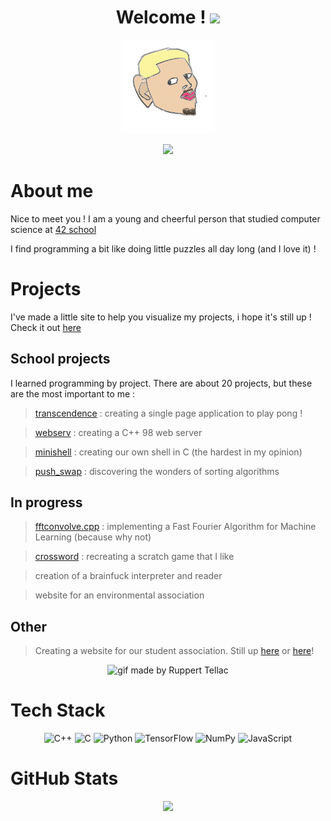 <div align="center">
<h1>Welcome ! <img src="https://media.giphy.com/media/hvRJCLFzcasrR4ia7z/giphy.gif" width="40"></h1>
<img src="passionroro.gif" width="150"/>

<a href="https://www.linkedin.com/in/romainhoarau/"><img src="https://img.shields.io/badge/LinkedIn-%230077B5.svg?logo=linkedin&logoColor=white"></a> 
</div>

# About me

Nice to meet you ! I am a young and cheerful person that studied computer science at [42 school](https://42.fr/en/homepage/)

I find programming a bit like doing little puzzles all day long (and I love it) ! 

# Projects

I've made a little site to help you visualize my projects, i hope it's still up ! Check it out [here](https://passionroro.github.io/)

## School projects

I learned programming by project. There are about 20 projects, but these are the most important to me :

> [transcendence](https://github.com/passionroro/transcendence-pub) : creating a single page application to play pong !

> [webserv](https://github.com/passionroro/42cursus-webserv) : creating a C++ 98 web server

> [minishell](https://github.com/passionroro/42cursus-minishell) : creating our own shell in C (the hardest in my opinion)

> [push_swap](https://github.com/passionroro/42cursus-push_swap) : discovering the wonders of sorting algorithms 

## In progress

> [fftconvolve.cpp](https://github.com/passionroro/fftconvolve.cpp) : implementing a Fast Fourier Algorithm for Machine Learning (because why not)

> [crossword]() : recreating a scratch game that I like

> creation of a brainfuck interpreter and reader 

> website for an environmental association

## Other

> Creating a website for our student association. Still up [here](https://bde42lausanne.github.io/) or [here](https://www.youtube.com/watch?v=dQw4w9WgXcQ)! 

<div align="center">
	<img src="https://media.giphy.com/media/v1.Y2lkPTc5MGI3NjExYzg2aGw0cnYxMHhpd3d6NmplZ3llb3h0N3I3bGYzcHk0dWs3NHBsOSZlcD12MV9pbnRlcm5hbF9naWZfYnlfaWQmY3Q9cw/DIcCGYojyzcECsaWct/giphy.gif" alt="gif made by Ruppert Tellac" height="75">
</div>

# Tech Stack

<div align="center">

![C++](https://img.shields.io/badge/c++-%2300599C.svg?style=for-the-badge&logo=c%2B%2B&logoColor=white) ![C](https://img.shields.io/badge/c-%2300599C.svg?style=for-the-badge&logo=c&logoColor=white) ![Python](https://img.shields.io/badge/python-3670A0?style=for-the-badge&logo=python&logoColor=ffdd54) ![TensorFlow](https://img.shields.io/badge/TensorFlow-%23FF6F00.svg?style=for-the-badge&logo=TensorFlow&logoColor=white) ![NumPy](https://img.shields.io/badge/numpy-%23013243.svg?style=for-the-badge&logo=numpy&logoColor=white) ![JavaScript](https://img.shields.io/badge/JavaScript-F7DF1E?style=for-the-badge&logo=javascript&logoColor=black)

</div>

# GitHub Stats

<div align="center">

![](https://github-readme-stats.vercel.app/api/top-langs/?username=passionroro&theme=dark&hide_border=false&include_all_commits=false&count_private=false&layout=compact)

</div>
